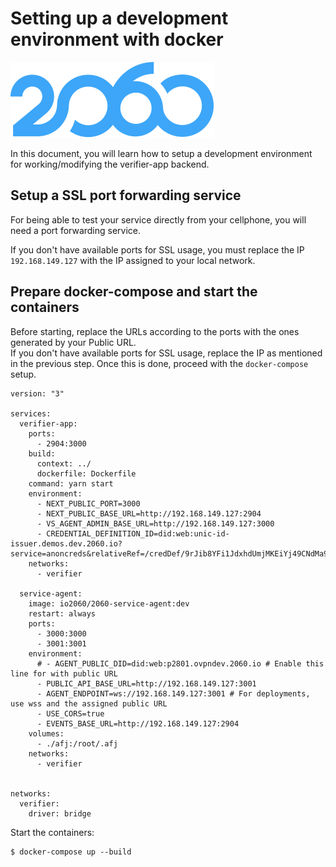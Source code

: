 # Setting up a development environment with docker

![2060 logo](https://raw.githubusercontent.com/2060-io/.github/44bf28569fec0251a9367a9f6911adfa18a01a7c/profile/assets/2060_logo.svg)

In this document, you will learn how to setup a development environment for working/modifying the verifier-app backend.

## Setup a SSL port forwarding service

For being able to test your service directly from your cellphone, you will need a port forwarding service.

If you don't have available ports for SSL usage, you must replace the IP `192.168.149.127` with the IP assigned to your local network.

## Prepare docker-compose and start the containers

Before starting, replace the URLs according to the ports with the ones generated by your Public URL.  
If you don't have available ports for SSL usage, replace the IP as mentioned in the previous step.
Once this is done, proceed with the `docker-compose` setup.
```
version: "3"

services:
  verifier-app:
    ports:
      - 2904:3000
    build: 
      context: ../
      dockerfile: Dockerfile
    command: yarn start
    environment:
      - NEXT_PUBLIC_PORT=3000
      - NEXT_PUBLIC_BASE_URL=http://192.168.149.127:2904
      - VS_AGENT_ADMIN_BASE_URL=http://192.168.149.127:3000
      - CREDENTIAL_DEFINITION_ID=did:web:unic-id-issuer.demos.dev.2060.io?service=anoncreds&relativeRef=/credDef/9rJib8YFi1JdxhdUmjMKEiYj49CNdMa9cEn42z4nouYS
    networks:
      - verifier

  service-agent:
    image: io2060/2060-service-agent:dev
    restart: always
    ports:
      - 3000:3000
      - 3001:3001
    environment:
      # - AGENT_PUBLIC_DID=did:web:p2801.ovpndev.2060.io # Enable this line for with public URL
      - PUBLIC_API_BASE_URL=http://192.168.149.127:3001
      - AGENT_ENDPOINT=ws://192.168.149.127:3001 # For deployments, use wss and the assigned public URL
      - USE_CORS=true
      - EVENTS_BASE_URL=http://192.168.149.127:2904
    volumes:
      - ./afj:/root/.afj
    networks:
      - verifier


networks:
  verifier:
    driver: bridge
```

Start the containers:

```
$ docker-compose up --build
```
